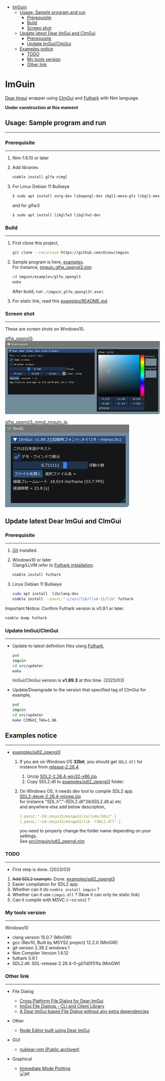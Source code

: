 <!-- START doctoc generated TOC please keep comment here to allow auto update -->
<!-- DON'T EDIT THIS SECTION, INSTEAD RE-RUN doctoc TO UPDATE -->

- [ImGuin](#imguin)
  - [Usage: Sample program and run](#usage-sample-program-and-run)
    - [Prerequisite](#prerequisite)
    - [Build](#build)
    - [Screen shot](#screen-shot)
  - [Update latest Dear ImGui and CImGui](#update-latest-dear-imgui-and-cimgui)
    - [Prerequisite](#prerequisite-1)
    - [Update ImGui/CImGui](#update-imguicimgui)
  - [Examples notice](#examples-notice)
    - [TODO](#todo)
    - [My tools version](#my-tools-version)
    - [Other link](#other-link)

<!-- END doctoc generated TOC please keep comment here to allow auto update -->

# ImGuin 

[Dear Imgui](https://github.com/ocornut/imgui) wrapper using [CImGui](https://github.com/cimgui/cimgui) and [Futhark](https://github.com/PMunch/futhark) with Nim language.

**Under construction at this moment**

## Usage: Sample program and run

---

### Prerequisite

---
1. Nim-1.6.10 or later
1. Add libraries

   ```sh
   nimble install glfw nimgl
   ```

1. For Linux Debian 11 Bullseye

      ```sh
      $ sudo apt install xorg-dev libopengl-dev ibgl1-mesa-glx libgl1-mesa-dev
      ```
      
      and for glfw3

      ```sh
      $ sudo apt install libglfw3 libglfw3-dev
      ```

### Build  

---

1. First clone this project,

   ```sh
   git clone --recursive https://github.com/dinau/imguin
   ```

1. Sample program is here, [examples](examples).  
For instance, [imguin_glfw_opengl3.nim](examples/glfw_opengl3/imguin_glfw_opengl3.nim):

   ```sh
   cd imguin/examples/glfw_opengl3
   make
   ```

   After build, run `./imguin_glfw_opengl3(.exe)`.

1. For static link, read this [examples/README.md](examples/README.md). 

### Screen shot

---

These are screen shots on Windows10.  

[glfw_opengl3](examples/glfw_opengl3).  
![alt](src/img/screenshot1.png)

[glfw_opengl3_nimgl_imguin_jp](examples/glfw_opengl3_nimgl_imguin_jp).  
![alt](src/img/screenshot2.png)

## Update latest Dear ImGui and CImGui

### Prerequisite

---

1. [Git](https://git-scm.com/) installed.
1. Windows10 or later  
Clang/LLVM refer to [Futhark installation](https://github.com/PMunch/futhark#installation).

   ```sh
   nimble install futhark 
   ```

1. Linux Debian 11 Bullseye

    ```sh
    sudo apt install  libclang-dev
    nimble install --passL:"-L/usr/lib/llvm-11/lib" futhark
    ```

Important Notice: Confirm Futhark version is v0.9.1 or later.

```sh
nimble dump futhark
```

### Update ImGui/CImGui

---

- Update to latest definition files uisng [Futhark](https://github.com/PMunch/futhark),

   ```sh
   pwd
   imguin
   cd src/updater
   make
   ```
   
   ImGui/CImGui version is **v1.89.3** at this time. (2023/03)
- Update/Downgrade to the version that specified tag of CImGui for example,  

   ```sh
   pwd
   imguin
   cd src/updater
   make CIMGUI_TAG=1.86
   ```

## Examples notice

---
- [examples/sdl2_opengl3](examples/sdl2_opengl3)  
   1. If you are on Windows OS **32bit**, you should get `SDL2.dll` for instance from [release-2.26.4](https://github.com/libsdl-org/SDL/releases/tag/release-2.26.4).  
      1. Unzip [SDL2-2.26.4-win32-x86.zip](https://github.com/libsdl-org/SDL/releases/download/release-2.26.4/SDL2-2.26.4-win32-x86.zip)
      1. Copy SDL2.dll to [examples/sdl2_opengl3](examples/sdl2_opengl3) folder.
   1. On Windows OS, it needs dev tool to compile SDL2 app.  
      [SDL2-devel-2.26.4-mingw.zip](https://github.com/libsdl-org/SDL/releases/download/release-2.26.4/SDL2-devel-2.26.4-mingw.zip)  
      for instance "SDL.h","-lSDL2.dll"(libSDL2.dll.a) etc  
      and anywhere else add below description,

      ```nim
      {.passC:"-Id:/msys32/mingw32/include/SDL2".}
      {.passL:"-Ld:/msys32/mingw32/lib -lSDL2.dll".}
      ```

      you need to properly change the folder name depending on your settings.  
      See [src/imguin/sdl2_opengl.nim](src/imguin/sdl2_opengl.nim)


### TODO

---

- First step is done. (2023/03)
1. ~~Add SDL2 example.~~ Done. [examples/sdl2_opengl3](examples/sdl2_opengl3) 
1. Easier compilation for SDL2 app.
1. Whether can it do `nimble install imguin` ?
1. Whether can it use `cimgui.dll` ? (Now it can only be static link)
1. Can it compile with MSVC (--cc:vcc) ?


### My tools version

---

Windows10
- clang version 15.0.7 (MinGW)
- gcc (Rev10, Built by MSYS2 project) 12.2.0 (MinGW)
- git version 2.39.2.windows.1
- Nim Compiler Version 1.6.12
- futhark 0.9.1
- SDL2.dll: SDL-release-2.26.4-0-g07d0f51fa (MinGW)


### Other link

---

- File Dialog
   - [Cross Platform File Dialog for Dear-ImGui ](https://github.com/gallickgunner/ImGui-Addons)
   - [ImGui File Dialogs - CLI and Client Library](https://github.com/time-killer-games/libfiledialogs)
   - [A Dear ImGui based File Dialog without any extra dependencies](https://github.com/Julianiolo/ImGuiFD)
- Other
   - [Node Editor built using Dear ImGui](https://github.com/thedmd/imgui-node-editor)
- GUI
   - [nuklear-nim (Public archived)](https://github.com/zacharycarter/nuklear-nim)

- Graphical
  - [Immediate Mode Plotting](https://github.com/epezent/implot)  
     ![alt](https://raw.githubusercontent.com/wiki/epezent/implot/screenshots3/stem.gif)
